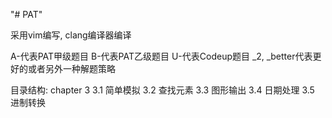"# PAT" 

采用vim编写, clang编译器编译

A-代表PAT甲级题目
B-代表PAT乙级题目
U-代表Codeup题目
_2, _better代表更好的或者另外一种解题策略

目录结构:
chapter 3
	3.1  简单模拟
	3.2  查找元素
	3.3  图形输出
	3.4  日期处理
	3.5  进制转换
